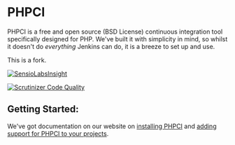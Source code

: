 PHPCI
=====

PHPCI is a free and open source (BSD License) continuous
integration tool specifically designed for PHP.
We've  built it with simplicity in mind,
so whilst it doesn't do *everything* Jenkins can do,
it is a breeze to set up and use.

This is a fork.

[![SensioLabsInsight](https://insight.sensiolabs.com/projects/3ced3763-d912-4782-9c0e-9464aabdfc8d/big.png)](https://insight.sensiolabs.com/projects/3ced3763-d912-4782-9c0e-9464aabdfc8d)

[![Scrutinizer Code Quality](https://scrutinizer-ci.com/g/corretgecom/PHPCI/badges/quality-score.png?b=develop)](https://scrutinizer-ci.com/g/corretgecom/PHPCI/?branch=develop)


## Getting Started:
We've got documentation on our website on [installing PHPCI](https://www.phptesting.org/install-phpci) and [adding support for PHPCI to your projects](https://www.phptesting.org/wiki/Adding-PHPCI-Support-to-Your-Projects).


